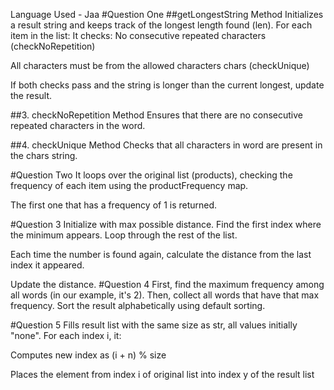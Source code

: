 Language Used - Jaa
#Question One
##getLongestString Method
Initializes a result string and keeps track of the longest length found (len).
For each item in the list:
It checks:
No consecutive repeated characters (checkNoRepetition)

All characters must be from the allowed characters chars (checkUnique)

If both checks pass and the string is longer than the current longest, update the result.

##3. checkNoRepetition Method
Ensures that there are no consecutive repeated characters in the word.

##4. checkUnique Method
Checks that all characters in word are present in the chars string.

#Question Two
It loops over the original list (products), checking the frequency of each item using the productFrequency map.

The first one that has a frequency of 1 is returned.

#Question 3
Initialize with max possible distance.
Find the first index where the minimum appears.
Loop through the rest of the list.

Each time the number is found again, calculate the distance from the last index it appeared.

Update the distance.
#Question 4
First, find the maximum frequency among all words (in our example, it's 2).
Then, collect all words that have that max frequency.
Sort the result alphabetically using default sorting.

#Question 5
Fills result list with the same size as str, all values initially "none".
For each index i, it:

Computes new index as (i + n) % size

Places the element from index i of original list into index y of the result list
